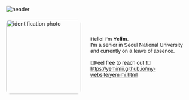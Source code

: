 ![header](https://capsule-render.vercel.app/api?type=waving&color=ffcde5&height=220&section=header&text=Yelim%20Jeon&fontColor=fffafd&fontSize=70&animation=fadeIn&fontAlignY=40&section=header)
    
<div style="display: flex; align-items: center; justify-content: center; margin-top: 20px;">
    <img align="left" src="전예림.jpg" alt="identification photo" style="width: 200px; margin-right: 20px; border-radius: 10px;">
    <p style="margin: 5; font-family: 'Poppins', sans-serif; font-weight: 500;">Hello! I'm <strong>Yelim</strong>.
    <br>I'm a senior in Seoul National University and currently on a leave of absence.
    <br><br>🔽Feel free to reach out !🔽
    <br><a href="https://yemimii.github.io/my-website/yemimi.html">https://yemimii.github.io/my-website/yemimi.html</a>
    </p>
</div>

<!--
**yemimii/yemimii** is a ✨ _special_ ✨ repository because its `README.md` (this file) appears on your GitHub profile.

Here are some ideas to get you started:

- 🔭 I’m currently working on ...
- 🌱 I’m currently learning ...
- 👯 I’m looking to collaborate on ...
- 🤔 I’m looking for help with ...
- 💬 Ask me about ...
- 📫 How to reach me: ...
- 😄 Pronouns: ...
- ⚡ Fun fact: ...
-->
